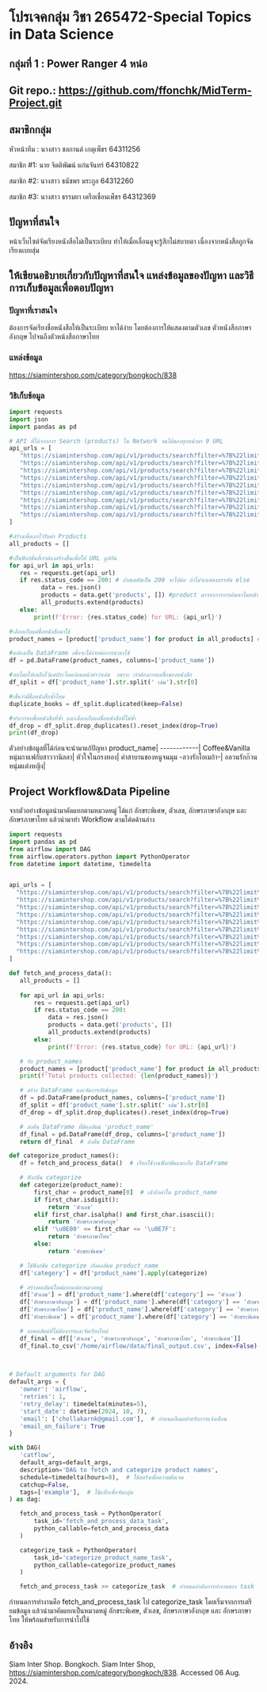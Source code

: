 # โปรเจคกลุ่ม วิชา  265472-Special Topics in Data Science 

 

## กลุ่มที่ 1 : Power Ranger 4 หน่อ
## Git repo.: https://github.com/ffonchk/MidTerm-Project.git

## สมาชิกกลุ่ม 

หัวหน้าทีม : 	นางสาว ชลกานต์ เกตุเพ็ชร 		64311256 

สมาชิก #1: 	นาย จิตติพัฒน์ แก่นจันทร์ 		64310822 

สมาชิก #2:	นางสาว ธนัชพร มระกูล 		64312260 

สมาชิก #3:	นางสาว ธรรมยา เครือเขื่อนเพ็ชร 	64312369 

 

## ปัญหาที่สนใจ 
 หน้าเว็บไซต์จัดเรียงหนังสือไม่เป็นระเบียบ ทำให้เมื่อเลื่อนดูจะรู้สึกไม่สบายตา เนื่องจากหนังสือถูกจัดเรียงแบบสุ่ม

## ให้เขียนอธิบายเกี่ยวกับปัญหาที่สนใจ แหล่งข้อมูลของปัญหา และวิธีการเก็บข้อมูลเพื่อตอบปัญหา 
 ### ปัญหาที่เราสนใจ
 ต้องการจัดเรียงชื่อหนังสือให้เป็นระเบียบ หาได้ง่าย โดยต้องการให้แสดงตามตัวเลข ตัวหนังสือภาษาอังกฤษ ไปจนถึงตัวหน้งสือภาษาไทย 
 ### แหล่งข้อมูล
 https://siamintershop.com/category/bongkoch/838
 ### วิธิเก็บข้อมูล
 ```python
import requests
import json
import pandas as pd

# API ที่ได้จากการ Search (products) ใน Network จนได้ของทุกหน้ามา 9 URL
api_urls = [
    "https://siamintershop.com/api/v1/products/search?filter=%7B%22limit%22:60,%22offset%22:0,%22category_id%22:%22838%22,%22category_with_child%22:true%7D&include=shop_mini,dropship",
    "https://siamintershop.com/api/v1/products/search?filter=%7B%22limit%22:60,%22offset%22:60,%22category_id%22:%22838%22,%22category_with_child%22:true%7D&include=shop_mini,dropship",
    "https://siamintershop.com/api/v1/products/search?filter=%7B%22limit%22:60,%22offset%22:120,%22category_id%22:%22838%22,%22category_with_child%22:true%7D&include=shop_mini,dropship",
    "https://siamintershop.com/api/v1/products/search?filter=%7B%22limit%22:60,%22offset%22:180,%22category_id%22:%22838%22,%22category_with_child%22:true%7D&include=shop_mini,dropship",
    "https://siamintershop.com/api/v1/products/search?filter=%7B%22limit%22:60,%22offset%22:240,%22category_id%22:%22838%22,%22category_with_child%22:true%7D&include=shop_mini,dropship",
    "https://siamintershop.com/api/v1/products/search?filter=%7B%22limit%22:60,%22offset%22:300,%22category_id%22:%22838%22,%22category_with_child%22:true%7D&include=shop_mini,dropship",
    "https://siamintershop.com/api/v1/products/search?filter=%7B%22limit%22:60,%22offset%22:360,%22category_id%22:%22838%22,%22category_with_child%22:true%7D&include=shop_mini,dropship",
    "https://siamintershop.com/api/v1/products/search?filter=%7B%22limit%22:60,%22offset%22:420,%22category_id%22:%22838%22,%22category_with_child%22:true%7D&include=shop_mini,dropship",
    "https://siamintershop.com/api/v1/products/search?filter=%7B%22limit%22:60,%22offset%22:480,%22category_id%22:%22838%22,%22category_with_child%22:true%7D&include=shop_mini,dropship"
]

#สร้างเพื่อเอาไว้รับค่า Products
all_products = []

#เป็นฟังก์ชั่นที่เราต้องสร้างขึ้นเพื่อให้ URL ลูปกัน
for api_url in api_urls:
    res = requests.get(api_url)
    if res.status_code == 200: # ถ้าสเตตัสเป็น 200 จะไปต่อ ถ้าไม่จะแสดงบรรทัด else
          data = res.json()
          products = data.get('products', []) #product มาจากการการค้นหาโดยเข้า Inspace หน้า Elements และหาว่าชื่อหนังสือเก็บในตัวแปรไหน แล้วเราเอาชื่อตัวแปร(products)ไปค้นหา API ของแต่ละหน้า 
          all_products.extend(products)
    else:
        print(f'Error: {res.status_code} for URL: {api_url}')

#เลือกเก็บแต่ชื่อหนังสือมาใช้
product_names = [product['product_name'] for product in all_products] #สร้างฟังก์ชั่น โดยกำหนดตัวแปรด้วย เพื่อจะเอามาใช้

#แปลงเป็น DataFrame เพื่อจะได้ง่ายต่อการนำมาใช้
df = pd.DataFrame(product_names, columns=['product_name'])

#ลบโดยให้เหลือไว้แค่ประโยคก่อนหน้าคำว่าเล่ม  เพราะ เราต้องการแค่ชื่อของหนังสือ
df_split = df['product_name'].str.split(' เล่ม').str[0]

#เช็คว่ามีชื่อหนังสือซ้ำไหม
duplicate_books = df_split.duplicated(keep=False)

#ทำการลบชื่อหนังสือที่ซ้ำ และเลือกเก็บแค่ชื่อหนังสือที่ไม่ซ้ำ
df_drop = df_split.drop_duplicates().reset_index(drop=True)
print(df_drop)
```
ตัวอย่างข้อมูลที่ได้ก่อนจะนำมาแก้ปัญหา
product_name|
------------|
Coffee&Vanilla หนุ่มกาแฟกับสาววานิลลา|
หัวใจในกรงทอง|
คำสาบานของหนูจนมุม -ลวงรักโอเมก้า-|
อลวนรักก๊วนหนุ่มแต่งหญิง|


 ## Project Workflow&Data Pipeline
 จากตัวอย่างข้อมูลนำมาคัดแยกตามหมวดหมู่ ได้แก่ อักขระพิเศษ, ตัวเลข, อักษรภาษาอังกฤษ และ อักษรภาษาไทย แล้วนำมาทำ Workflow ตามโค้ดด้านล่าง
 ```python
import requests
import pandas as pd
from airflow import DAG
from airflow.operators.python import PythonOperator
from datetime import datetime, timedelta


api_urls = [
   "https://siamintershop.com/api/v1/products/search?filter=%7B%22limit%22:60,%22offset%22:0,%22category_id%22:%22838%22,%22category_with_child%22:true%7D&include=shop_mini,dropship",
   "https://siamintershop.com/api/v1/products/search?filter=%7B%22limit%22:60,%22offset%22:60,%22category_id%22:%22838%22,%22category_with_child%22:true%7D&include=shop_mini,dropship",
   "https://siamintershop.com/api/v1/products/search?filter=%7B%22limit%22:60,%22offset%22:120,%22category_id%22:%22838%22,%22category_with_child%22:true%7D&include=shop_mini,dropship",
   "https://siamintershop.com/api/v1/products/search?filter=%7B%22limit%22:60,%22offset%22:180,%22category_id%22:%22838%22,%22category_with_child%22:true%7D&include=shop_mini,dropship",
   "https://siamintershop.com/api/v1/products/search?filter=%7B%22limit%22:60,%22offset%22:240,%22category_id%22:%22838%22,%22category_with_child%22:true%7D&include=shop_mini,dropship",
   "https://siamintershop.com/api/v1/products/search?filter=%7B%22limit%22:60,%22offset%22:300,%22category_id%22:%22838%22,%22category_with_child%22:true%7D&include=shop_mini,dropship",
   "https://siamintershop.com/api/v1/products/search?filter=%7B%22limit%22:60,%22offset%22:360,%22category_id%22:%22838%22,%22category_with_child%22:true%7D&include=shop_mini,dropship",
   "https://siamintershop.com/api/v1/products/search?filter=%7B%22limit%22:60,%22offset%22:420,%22category_id%22:%22838%22,%22category_with_child%22:true%7D&include=shop_mini,dropship",
   "https://siamintershop.com/api/v1/products/search?filter=%7B%22limit%22:60,%22offset%22:480,%22category_id%22:%22838%22,%22category_with_child%22:true%7D&include=shop_mini,dropship"
]

def fetch_and_process_data():
    all_products = []
    
    for api_url in api_urls:
        res = requests.get(api_url)
        if res.status_code == 200:
            data = res.json()
            products = data.get('products', [])
            all_products.extend(products)
        else:
            print(f'Error: {res.status_code} for URL: {api_url}')

    # รับ product_names
    product_names = [product['product_name'] for product in all_products]
    print(f'Total products collected: {len(product_names)}')

    # สร้าง DataFrame และจัดการกับข้อมูล
    df = pd.DataFrame(product_names, columns=['product_name'])
    df_split = df['product_name'].str.split(' เล่ม').str[0]
    df_drop = df_split.drop_duplicates().reset_index(drop=True)

    # ส่งคืน DataFrame ที่มีคอลัมน์ 'product_name'
    df_final = pd.DataFrame(df_drop, columns=['product_name'])
    return df_final  # ส่งคืน DataFrame

def categorize_product_names():
    df = fetch_and_process_data()  # เรียกใช้งานฟังก์ชันและเก็บ DataFrame

    # ฟังก์ชัน categorize
    def categorize(product_name):
        first_char = product_name[0]  # เข้าถึงค่าใน product_name
        if first_char.isdigit():
            return 'ตัวเลข'
        elif first_char.isalpha() and first_char.isascii():
            return 'อักษรภาษาอังกฤษ'
        elif '\u0E00' <= first_char <= '\u0E7F':
            return 'อักษรภาษาไทย'
        else:
            return 'อักขระพิเศษ'

    # ใช้ฟังก์ชัน categorize กับคอลัมน์ product_name
    df['category'] = df['product_name'].apply(categorize)

    # สร้างคอลัมน์ใหม่แยกแต่ละหมวดหมู่
    df['ตัวเลข'] = df['product_name'].where(df['category'] == 'ตัวเลข')
    df['อักษรภาษาอังกฤษ'] = df['product_name'].where(df['category'] == 'อักษรภาษาอังกฤษ')
    df['อักษรภาษาไทย'] = df['product_name'].where(df['category'] == 'อักษรภาษาไทย')
    df['อักขระพิเศษ'] = df['product_name'].where(df['category'] == 'อักขระพิเศษ')

    # ลบคอลัมน์ที่ไม่ต้องการและจัดเรียงใหม่
    df_final = df[['ตัวเลข', 'อักษรภาษาอังกฤษ', 'อักษรภาษาไทย', 'อักขระพิเศษ']]
    df_final.to_csv('/home/airflow/data/final_output.csv', index=False)
    


# Default arguments for DAG
default_args = {
    'owner': 'airflow',
    'retries': 1,
    'retry_delay': timedelta(minutes=5),
    'start_date': datetime(2024, 10, 7),
    'email': ['chollakarnk@gmail.com'],  # กำหนดอีเมลสำหรับการแจ้งเตือน
    'email_on_failure': True
}

with DAG(
    'catflow',
    default_args=default_args,
    description='DAG to fetch and categorize product names',
    schedule=timedelta(hours=8),  # ใช้สตริงเพื่อความชัดเจน
    catchup=False,
    tags=['example'],  # ใช้แท็กเพื่อจัดกลุ่ม
) as dag:

    fetch_and_process_task = PythonOperator(
        task_id='fetch_and_process_data_task',
        python_callable=fetch_and_process_data
    )

    categorize_task = PythonOperator(
        task_id='categorize_product_name_task',
        python_callable=categorize_product_names
    )

    fetch_and_process_task >> categorize_task  # กำหนดลำดับการทำงานของ task
```
กำหนดการทำงานคือ fetch_and_process_task ไป categorize_task
โดยเริ่มจากการเตรียมข้อมูล แล้วนำมาคัดแยกเป็นหมวดหมู่ อักขระพิเศษ, ตัวเลข, อักษรภาษาอังกฤษ และ อักษรภาษาไทย ให้พร้อมสำหรับการนำไปใช้

 

 ## อ้างอิง 
 Siam Inter Shop. Bongkoch. Siam Inter Shop, https://siamintershop.com/category/bongkoch/838. Accessed 06 Aug. 2024.
